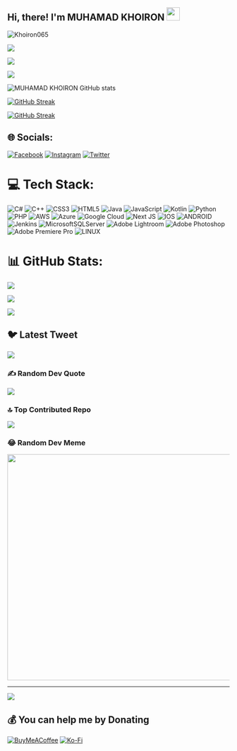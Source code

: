 ## Hi, there! I'm MUHAMAD KHOIRON  <img src="https://github.com/Khoiron065/Khoiron065/blob/main/Hi.gif" width="30px">

<img src="https://komarev.com/ghpvc/?username=Khoiron065&style=flat-square" alt="Khoiron065" /><br>

<p align="center">

<a href="https://github.com/Harukaa428"> <img src="https://img.shields.io/badge/-Github-000?style=flat&logo=Github&logoColor=white" /></a>

<a href="https://www.instagram.com/khoiron.1"> <img src="https://img.shields.io/badge/-Instagram-c13584?style=flat&labelColor=c13584&logo=instagram&logoColor=white" /></a>

<a href="mailto: khoironmuhamad019@gmail.com"> <img src="https://img.shields.io/badge/-Gmail-c14438?style=flat&logo=Gmail&logoColor=white" /></p></a>

![MUHAMAD KHOIRON GitHub stats](https://github-readme-stats.vercel.app/api?username=Harukaa428&theme=tokyonight&show_icons=true)

[![GitHub Streak](http://github-readme-streak-stats.herokuapp.com?user=Khoiron065&theme=tokyonight&hide_border=true)](https://git.io/streak-stats)

[![GitHub Streak](https://github-readme-stats.vercel.app/api/top-langs/?username=Harukaa428&theme=tokyonight&hide_border=true)](https://git.io/streak-stats)




## 🌐 Socials:

[![Facebook](https://img.shields.io/badge/Facebook-%231877F2.svg?logo=Facebook&logoColor=white)](https://facebook.com/moonlxght0909) [![Instagram](https://img.shields.io/badge/Instagram-%23E4405F.svg?logo=Instagram&logoColor=white)](https://instagram.com/deathsycth3) [![Twitter](https://img.shields.io/badge/Twitter-%231DA1F2.svg?logo=Twitter&logoColor=white)](https://twitter.com/MuhammadKhoiron6) 

# 💻 Tech Stack:

![C#](https://img.shields.io/badge/c%23-%23239120.svg?style=for-the-badge&logo=c-sharp&logoColor=white) ![C++](https://img.shields.io/badge/c++-%2300599C.svg?style=for-the-badge&logo=c%2B%2B&logoColor=white) ![CSS3](https://img.shields.io/badge/css3-%231572B6.svg?style=for-the-badge&logo=css3&logoColor=white) ![HTML5](https://img.shields.io/badge/html5-%23E34F26.svg?style=for-the-badge&logo=html5&logoColor=white) ![Java](https://img.shields.io/badge/java-%23ED8B00.svg?style=for-the-badge&logo=java&logoColor=white) ![JavaScript](https://img.shields.io/badge/javascript-%23323330.svg?style=for-the-badge&logo=javascript&logoColor=%23F7DF1E) ![Kotlin](https://img.shields.io/badge/kotlin-%230095D5.svg?style=for-the-badge&logo=kotlin&logoColor=white) ![Python](https://img.shields.io/badge/python-3670A0?style=for-the-badge&logo=python&logoColor=ffdd54) ![PHP](https://img.shields.io/badge/php-%23777BB4.svg?style=for-the-badge&logo=php&logoColor=white) ![AWS](https://img.shields.io/badge/AWS-%23FF9900.svg?style=for-the-badge&logo=amazon-aws&logoColor=white) ![Azure](https://img.shields.io/badge/azure-%230072C6.svg?style=for-the-badge&logo=azure-devops&logoColor=white) ![Google Cloud](https://img.shields.io/badge/Google%20Cloud-%234285F4.svg?style=for-the-badge&logo=google-cloud&logoColor=white) ![Next JS](https://img.shields.io/badge/Next-black?style=for-the-badge&logo=next.js&logoColor=white) ![IOS](https://img.shields.io/badge/IOS-%2320232a.svg?style=for-the-badge&logo=apple&logoColor=white) ![ANDROID](https://img.shields.io/badge/android-%2320232a.svg?style=for-the-badge&logo=android&logoColor=%a4c639) ![Jenkins](https://img.shields.io/badge/jenkins-%232C5263.svg?style=for-the-badge&logo=jenkins&logoColor=white) ![MicrosoftSQLServer](https://img.shields.io/badge/Microsoft%20SQL%20Sever-CC2927?style=for-the-badge&logo=microsoft%20sql%20server&logoColor=white) ![Adobe Lightroom](https://img.shields.io/badge/Adobe%20Lightroom-31A8FF.svg?style=for-the-badge&logo=Adobe%20Lightroom&logoColor=white) ![Adobe Photoshop](https://img.shields.io/badge/adobephotoshop-%2331A8FF.svg?style=for-the-badge&logo=adobephotoshop&logoColor=white) ![Adobe Premiere Pro](https://img.shields.io/badge/Adobe%20Premiere%20Pro-9999FF.svg?style=for-the-badge&logo=Adobe%20Premiere%20Pro&logoColor=white) ![LINUX](https://img.shields.io/badge/Linux-FCC624?style=for-the-badge&logo=linux&logoColor=black)

# 📊 GitHub Stats:

![](https://github-readme-stats.vercel.app/api?username=Khoiron065&theme=synthwave&hide_border=false&include_all_commits=false&count_private=true)<br/>

![](https://github-readme-streak-stats.herokuapp.com/?user=Khoiron065&theme=synthwave&hide_border=false)<br/>

![](https://github-readme-stats.vercel.app/api/top-langs/?username=Khoiron065&theme=synthwave&hide_border=false&include_all_commits=false&count_private=true&layout=compact)

## 🐦 Latest Tweet

[![](https://gtce.itsvg.in/api?username=MuhammadKhoiron6)](https://github.com/VishwaGauravIn/github-twitter-card-embed)

### ✍️ Random Dev Quote

![](https://quotes-github-readme.vercel.app/api?type=horizontal&theme=radical)

### 🔝 Top Contributed Repo

![](https://github-contributor-stats.vercel.app/api?username=Khoiron065&limit=5&theme=tokyonight&combine_all_yearly_contributions=true)

### 😂 Random Dev Meme

<img src="https://rm.up.railway.app/" width="512px"/>

---

[![](https://visitcount.itsvg.in/api?id=Khoiron065&icon=0&color=0)](https://visitcount.itsvg.in)

  ## 💰 You can help me by Donating

  [![BuyMeACoffee](https://img.shields.io/badge/Buy%20Me%20a%20Coffee-ffdd00?style=for-the-badge&logo=buy-me-a-coffee&logoColor=black)](https://buymeacoffee.com/moonlxght0909) [![Ko-Fi](https://img.shields.io/badge/Ko--fi-F16061?style=for-the-badge&logo=ko-fi&logoColor=white)](https://ko-fi.com/moonlxght0909) 

  

<!-- Proudly created with GPRM ( https://gprm.itsvg.in ) -->
